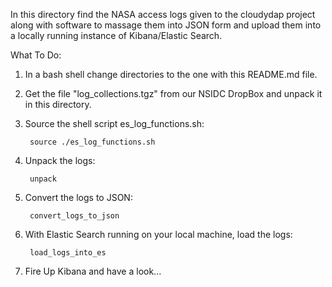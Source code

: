 
In this directory find the NASA access logs given to the cloudydap project 
along with software to massage them into JSON form and upload them into a 
locally running instance of Kibana/Elastic Search.

What To Do:

1) In a bash shell change directories to the one with this README.md file.

2) Get the file "log_collections.tgz" from our NSIDC DropBox
   and unpack it in this directory.
   
3) Source the shell script es_log_functions.sh:

        source ./es_log_functions.sh

4) Unpack the logs:

        unpack

5) Convert the logs to JSON:

        convert_logs_to_json

6) With Elastic Search running on your local machine, load the logs:

        load_logs_into_es
        
7) Fire Up Kibana and have a look...


